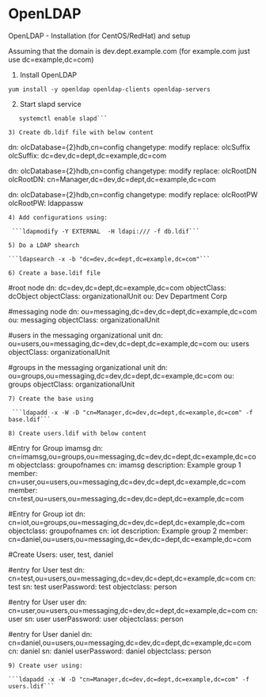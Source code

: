 # OpenLDAP
OpenLDAP - Installation (for CentOS/RedHat) and setup

Assuming that the domain is dev.dept.example.com (for example.com just use dc=example,dc=com)

1) Install OpenLDAP

```yum install -y openldap openldap-clients openldap-servers```

2) Start slapd service

```systemctl start slapd
   systemctl enable slapd```

3) Create db.ldif file with below content
```
dn: olcDatabase={2}hdb,cn=config
changetype: modify
replace: olcSuffix
olcSuffix: dc=dev,dc=dept,dc=example,dc=com

dn: olcDatabase={2}hdb,cn=config
changetype: modify
replace: olcRootDN
olcRootDN: cn=Manager,dc=dev,dc=dept,dc=example,dc=com

dn: olcDatabase={2}hdb,cn=config
changetype: modify
replace: olcRootPW
olcRootPW: ldappassw
```
4) Add configurations using:

 ```ldapmodify -Y EXTERNAL  -H ldapi:/// -f db.ldif```

5) Do a LDAP shearch 

```ldapsearch -x -b "dc=dev,dc=dept,dc=example,dc=com"```

6) Create a base.ldif file
```
#root node
dn: dc=dev,dc=dept,dc=example,dc=com
objectClass: dcObject
objectClass: organizationalUnit
ou: Dev Department Corp

#messaging node
dn: ou=messaging,dc=dev,dc=dept,dc=example,dc=com
ou: messaging
objectClass: organizationalUnit

#users in the messaging organizational unit
dn: ou=users,ou=messaging,dc=dev,dc=dept,dc=example,dc=com
ou: users
objectClass: organizationalUnit

#groups in the messaging organizational unit
dn: ou=groups,ou=messaging,dc=dev,dc=dept,dc=example,dc=com
ou: groups
objectClass: organizationalUnit
```
7) Create the base using

 ```ldapadd -x -W -D "cn=Manager,dc=dev,dc=dept,dc=example,dc=com" -f base.ldif```

8) Create users.ldif with below content
```
#Entry for Group imamsg
dn: cn=imamsg,ou=groups,ou=messaging,dc=dev,dc=dept,dc=example,dc=com
objectclass: groupofnames
cn: imamsg
description: Example group 1
member: cn=user,ou=users,ou=messaging,dc=dev,dc=dept,dc=example,dc=com
member: cn=test,ou=users,ou=messaging,dc=dev,dc=dept,dc=example,dc=com

#Entry for Group iot
dn: cn=iot,ou=groups,ou=messaging,dc=dev,dc=dept,dc=example,dc=com
objectclass: groupofnames
cn: iot
description: Example group 2
member: cn=daniel,ou=users,ou=messaging,dc=dev,dc=dept,dc=example,dc=com

#Create Users: user, test, daniel

#entry for User test
dn: cn=test,ou=users,ou=messaging,dc=dev,dc=dept,dc=example,dc=com
cn: test
sn: test
userPassword: test
objectclass: person

#entry for User user
dn: cn=user,ou=users,ou=messaging,dc=dev,dc=dept,dc=example,dc=com
cn: user
sn: user
userPassword: user
objectclass: person

#entry for User daniel
dn: cn=daniel,ou=users,ou=messaging,dc=dev,dc=dept,dc=example,dc=com
cn: daniel
sn: daniel
userPassword: daniel
objectclass: person
```
9) Create user using:

```ldapadd -x -W -D "cn=Manager,dc=dev,dc=dept,dc=example,dc=com" -f users.ldif```
